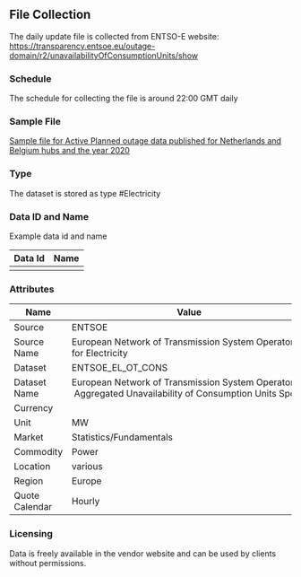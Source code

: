 ## File Collection

The daily update file is collected from ENTSO-E website: https://transparency.entsoe.eu/outage-domain/r2/unavailabilityOfConsumptionUnits/show

### Schedule

The schedule for collecting the file is around 22:00 GMT daily

### Sample File

[Sample file for Active Planned outage data published for Netherlands and Belgium hubs and the year 2020](pathname:///file-samples/ENTSOE_OT_CONS_input.xml)

### Type

The dataset is stored as type #Electricity

### Data ID and Name

Example data id and name

|**Data Id**|**Name**|
|-|-|
|||

### Attributes

|Name|Value|
|-|-|
|Source|ENTSOE|
|Source Name|European Network of Transmission System Operators for Electricity|
|Dataset|ENTSOE_EL_OT_CONS|
|Dataset Name|European Network of Transmission System Operators - Aggregated Unavailability of Consumption Units Spot|
|Currency||
|Unit|MW|
|Market|Statistics/Fundamentals|
|Commodity|Power|
|Location|various|
|Region|Europe|
|Quote Calendar|Hourly|

### Licensing

Data is freely available in the vendor website and can be used by clients without permissions.